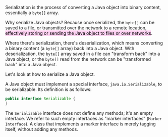 Serialization is the process of converting a Java object into binary content, essentially a `byte[]` array.

Why serialize Java objects? Because once serialized, the `byte[]` can be saved to a file, or transmitted over the network to a remote location, <mark style="background: #FFB8EBA6;">effectively storing or sending the Java object to files or over networks</mark>.

Where there's serialization, there's deserialization, which means converting a binary content (a `byte[]` array) back into a Java object. With deserialization, the `byte[]` array saved in a file can "transform back" into a Java object, or the `byte[]` read from the network can be "transformed back" into a Java object.

Let's look at how to serialize a Java object.

A Java object must implement a special interface, `java.io.Serializable`, to be serializable. Its definition is as follows:

```java
public interface Serializable {
}
```

The `Serializable` interface does not define any methods; it's an empty interface. We refer to such empty interfaces as "marker interfaces" (`Marker Interface`). A class that implements a marker interface is merely tagging itself, without adding any methods.

